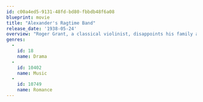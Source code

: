 ```yaml
---
id: c00a4ed5-9131-48fd-bd80-fbbdb48f6a08
blueprint: movie
title: "Alexander's Ragtime Band"
release_date: '1938-05-24'
overview: "Roger Grant, a classical violinist, disappoints his family and teacher when he organizes a jazz band, but he and the band become successful. Roger falls in love with his singer Stella, but his reluctance to lose her leads him to thwart her efforts to become a solo star. When the World War separates them in 1917, Stella marries Roger's best friend Charlie. Roger comes home after the war and an important concert at Carnegie Hall brings the corners of the romantic triangle together."
genres:
  -
    id: 18
    name: Drama
  -
    id: 10402
    name: Music
  -
    id: 10749
    name: Romance
---
```

